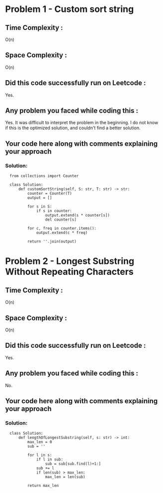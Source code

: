 # Problem 1 - Custom sort string
## Time Complexity :
O(n)

## Space Complexity :
O(n)

## Did this code successfully run on Leetcode :
Yes.

## Any problem you faced while coding this :
Yes. It was difficult to interpret the problem in the beginning. I do not know if this is the optimized solution, and couldn't find a better solution. 

## Your code here along with comments explaining your approach
### Solution:
      from collections import Counter

      class Solution:
          def customSortString(self, S: str, T: str) -> str:
              counter = Counter(T)
              output = []

              for s in S:
                  if s in counter:
                      output.extend(s * counter[s])
                      del counter[s]

              for c, freq in counter.items():
                  output.extend(c * freq)

              return ''.join(output)


# Problem 2 - Longest Substring Without Repeating Characters
## Time Complexity :
O(n)

## Space Complexity :
O(n)

## Did this code successfully run on Leetcode :
Yes.

## Any problem you faced while coding this :
No.

## Your code here along with comments explaining your approach
### Solution:
      class Solution:
          def lengthOfLongestSubstring(self, s: str) -> int:
              max_len = 0
              sub = ''

              for l in s:
                  if l in sub:
                      sub = sub[sub.find(l)+1:]        
                  sub += l
                  if len(sub) > max_len:
                      max_len = len(sub)

              return max_len
